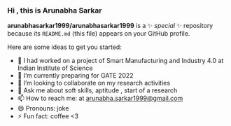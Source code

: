 ### Hi , this is Arunabha Sarkar


**arunabhasarkar1999/arunabhasarkar1999** is a ✨ _special_ ✨ repository because its `README.md` (this file) appears on your GitHub profile.

Here are some ideas to get you started:

- 🔭 I had worked on a project of Smart Manufacturing and Industry 4.0 at Indian Institute of Science 
- 🌱 I’m currently preparing for GATE 2022
- 👯 I’m looking to collaborate on my research activities
- 💬 Ask me about soft skills, aptitude , start of a research
- 📫 How to reach me: at arunabha.sarkar1999@gmail.com
- 😄 Pronouns: joke
- ⚡ Fun fact: coffee <3

